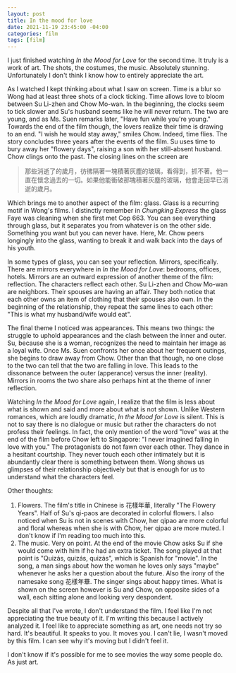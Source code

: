 ```yaml
---
layout: post
title: In the mood for love
date: 2021-11-19 23:45:00 -04:00
categories: film
tags: [film]
---
```

I just finished watching *In the Mood for Love* for the second time. It truly is a work of art. The shots, the costumes, the music. Absolutely stunning. Unfortunately I don't think I know how to entirely appreciate the art. 

As I watched I kept thinking about what I saw on screen. Time is a blur so Wong had at least three shots of a clock ticking. Time allows love to bloom between Su Li-zhen and Chow Mo-wan. In the beginning, the clocks seem to tick slower and Su's husband seems like he will never return. The two are young, and as Ms. Suen remarks later, "Have fun while you're young." Towards the end of the film though, the lovers realize their time is drawing to an end. "I wish he would stay away," smiles Chow. Indeed, time flies. The story concludes three years after the events of the film. Su uses time to bury away her "flowery days", raising a son with her still-absent husband. Chow clings onto the past. The closing lines on the screen are

> 那些消逝了的歲月，彷彿隔著一塊積著灰塵的玻璃，看得到，抓不著。他一直在懷念過去的一切。如果他能衝破那塊積著灰塵的玻璃，他會走回早已消逝的歲月。

Which brings me to another aspect of the film: glass. Glass is a recurring motif in Wong's films. I distinctly remember in *Chungking Express* the glass Faye was cleaning when she first met Cop 663. You can see everything through glass, but it separates you from whatever is on the other side. Something you want but you can never have. Here, Mr. Chow peers longingly into the glass, wanting to break it and walk back into the days of his youth.

In some types of glass, you can see your reflection. Mirrors, specifically. There are mirrors everywhere in *In the Mood for Love*: bedrooms, offices, hotels. Mirrors are an outward expression of another theme of the film: reflection. The characters reflect each other. Su Li-zhen and Chow Mo-wan are neighbors. Their spouses are having an affair. They both notice that each other owns an item of clothing that their spouses also own. In the beginning of the relationship, they repeat the same lines to each other: "This is what my husband/wife would eat". 

The final theme I noticed was appearances. This means two things: the struggle to uphold appearances and the clash between the inner and outer. Su, because she is a woman, recognizes the need to maintain her image as a loyal wife. Once Ms. Suen confronts her once about her frequent outings, she begins to draw away from Chow. Other than that though, no one close to the two can tell that the two are falling in love. This leads to the dissonance between the outer (apperance) versus the inner (reality). Mirrors in rooms the two share also perhaps hint at the theme of inner reflection. 

Watching *In the Mood for Love* again, I realize that the film is less about what is shown and said and more about what is not shown. Unlike Western romances, which are loudly dramatic, *In the Mood for Love* is silent. This is not to say there is no dialogue or music but rather the characters do not profess their feelings. In fact, the only mention of the word "love" was at the end of the film before Chow left to Singapore: "I never imagined falling in love with you." The protagonists do not fawn over each other. They dance in a hesitant courtship. They never touch each other intimately but it is abundantly clear there is something between them. Wong shows us glimpses of their relationship objectively but that is enough for us to understand what the characters feel. 

Other thoughts: 
1. Flowers. The film's title in Chinese is 花樣年華, literally "The Flowery Years". Half of Su's qi-paos are decorated in colorful flowers. I also noticed when Su is not in scenes with Chow, her qipao are more colorful and floral whereas when she is with Chow, her qipao are more muted. I don't know if I'm reading too much into this. 
2. The music. Very on point. At the end of the movie Chow asks Su if she would come with him if he had an extra ticket. The song played at that point is "Quizás, quizás, quizás", which is Spanish for "movie". In the song, a man sings about how the woman he loves only says "maybe" whenever he asks her a question about the future. Also the irony of the namesake song 花樣年華. The singer sings about happy times. What is shown on the screen however is Su and Chow, on opposite sides of a wall, each sitting alone and looking very despondent.

Despite all that I've wrote, I don't understand the film. I feel like I'm not appreciating the true beauty of it. I'm writing this because I actively analyzed it. I feel like to appreciate something as art, one needs not try so hard. It's beautiful. It speaks to you. It moves you. I can't lie, I wasn't moved by this film. I can see why it's moving but I didn't feel it.

I don't know if it's possible for me to see movies the way some people do. As just art. 
